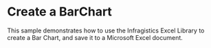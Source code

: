 ﻿# Create a BarChart

This sample demonstrates how to use the Infragistics Excel Library to create a Bar Chart, and save it to a Microsoft Excel document.